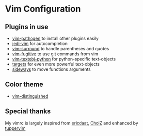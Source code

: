 # Vim Configuration

## Plugins in use
* [vim-pathogen](https://github.com/tpope/vim-pathogen) to install other plugins easily
* [jedi-vim](https://github.com/davidhalter/jedi-vim) for autocompletion
* [vim-surround](https://github.com/tpope/vim-surround) to handle parentheses and quotes
* [vim-fugitive](https://github.com/tpope/vim-fugitive) to use git commands from vim
* [vim-textobj-python](https://github.com/bps/vim-textobj-python) for python-specific text-objects
* [targets](https://github.com/wellle/targets.vim) for even more powerful text-objects
* [sideways](https://github.com/AndrewRadev/sideways.vim) to move functions arguments

## Color theme
* [vim-distinguished](https://github.com/Lokaltog/vim-distinguished)

## Special thanks
My vimrc is largely inspired from [ericdaat](https://github.com/ericdaat/vim-config), [ChoiZ](https://github.com/ChoiZ/Micro-Vim-config) and enhanced by [tuppervim](http://tuppervim.org)

